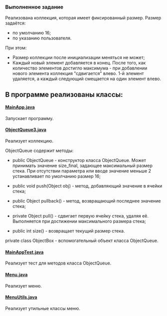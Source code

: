 ### Выполненное задание
Реализована коллекция, которая имеет фиксированный размер.
Размер задаётся:
+ по умолчанию 16;
+ по указанию пользователя.

При этом:
* Размер коллекции после инициализации меняться не может;
* Каждый новый элемент добавляется в конец. После того, как количество элементов достигло максимума - при добавлении нового элемента коллекция "сдвигается" влево. 1-й элемент удаляется, а каждый следующий смещается на один элемент влево.

## В программе реализованы классы: 


#### [MainApp.java](https://github.com/Flarefibber/homework_2_2/blob/master/java.main/src/HW_02_2/MainApp.java)

  Запускает программу.

#### [ObjectQueue3.java](https://github.com/Flarefibber/homework_2_2/blob/master/java.main/srs/HW_02_2/ObjectQueueTest3.java)

  Реализует коллекцию.
  
  ObjectQueue содержит методы:
  
  + public ObjectQueue - конструктор класса ObjectQueue. Может принимать значение size_final, задающее максимальный размер стека. При отсутствии параметра или вводе значение меньше 2 устанавливает по умолчанию размер 16;
  
  + public void push(Object obj) - метод, добавляющий значение в ячейки стека;
  
  + public Object pullback() - метод, возвращающий последнее значение стека;
  
  + private Object pull() - сдвигает первую ячейку стека, удаляя её. Выполняется при достижении максимального размера стека;
  
  + public int size() - возвращает текущий размер стека.
  
  private class ObjectBox - вспомогательный объект класса ObjectQueue. 

#### [MainAppTest.java](https://github.com/Flarefibber/Bitbucket2/blob/master/HW_02_2/MainAppTest.java)

  Реализует тест для методов класса ObjectQueue.

#### [Menu.java](https://github.com/Flarefibber/homework_2_2/blob/master/java.main/src/HW_02_2/Menu.java)

  Реализует меню.
  
#### [MenuUtils.java](https://github.com/Flarefibber/homework_2_2/blob/master/java.main/src/HW_02_2/MenuUtils.java)

  Реализует утильные классы меню.
